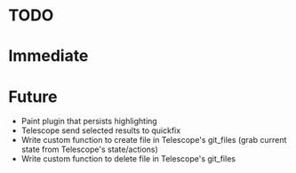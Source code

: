 # TODO

# Immediate

# Future

- Paint plugin that persists highlighting
- Telescope send selected results to quickfix
- Write custom function to create file in Telescope's git_files (grab current
  state from Telescope's state/actions)
- Write custom function to delete file in Telescope's git_files
